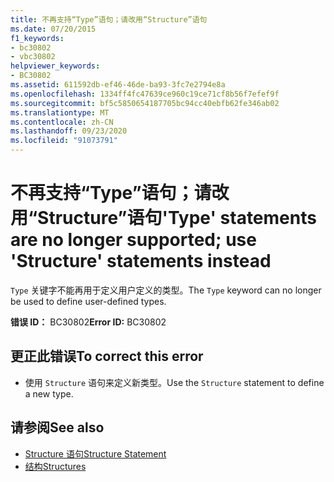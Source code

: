 ```yaml
---
title: 不再支持“Type”语句；请改用“Structure”语句
ms.date: 07/20/2015
f1_keywords:
- bc30802
- vbc30802
helpviewer_keywords:
- BC30802
ms.assetid: 611592db-ef46-46de-ba93-3fc7e2794e8a
ms.openlocfilehash: 1334ff4fc47639ce960c19ce71cf8b56f7efef9f
ms.sourcegitcommit: bf5c5850654187705bc94cc40ebfb62fe346ab02
ms.translationtype: MT
ms.contentlocale: zh-CN
ms.lasthandoff: 09/23/2020
ms.locfileid: "91073791"
---
```

# <a name="type-statements-are-no-longer-supported-use-structure-statements-instead"></a><span data-ttu-id="67f81-102">不再支持“Type”语句；请改用“Structure”语句</span><span class="sxs-lookup"><span data-stu-id="67f81-102">'Type' statements are no longer supported; use 'Structure' statements instead</span></span>

<span data-ttu-id="67f81-103">`Type` 关键字不能再用于定义用户定义的类型。</span><span class="sxs-lookup"><span data-stu-id="67f81-103">The `Type` keyword can no longer be used to define user-defined types.</span></span>  
  
 <span data-ttu-id="67f81-104">**错误 ID：** BC30802</span><span class="sxs-lookup"><span data-stu-id="67f81-104">**Error ID:** BC30802</span></span>  
  
## <a name="to-correct-this-error"></a><span data-ttu-id="67f81-105">更正此错误</span><span class="sxs-lookup"><span data-stu-id="67f81-105">To correct this error</span></span>  
  
- <span data-ttu-id="67f81-106">使用 `Structure` 语句来定义新类型。</span><span class="sxs-lookup"><span data-stu-id="67f81-106">Use the `Structure` statement to define a new type.</span></span>  
  
## <a name="see-also"></a><span data-ttu-id="67f81-107">请参阅</span><span class="sxs-lookup"><span data-stu-id="67f81-107">See also</span></span>

- [<span data-ttu-id="67f81-108">Structure 语句</span><span class="sxs-lookup"><span data-stu-id="67f81-108">Structure Statement</span></span>](../language-reference/statements/structure-statement.md)
- [<span data-ttu-id="67f81-109">结构</span><span class="sxs-lookup"><span data-stu-id="67f81-109">Structures</span></span>](../programming-guide/language-features/data-types/structures.md)
